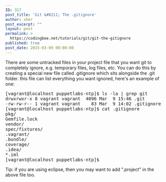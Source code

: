 ```yaml
---
ID: 317
post_title: 'Git &#8211; The .gitignore'
author: sher
post_excerpt: ""
layout: post
permalink: >
  https://codingbee.net/tutorials/git/git-the-gitignore
published: true
post_date: 2015-03-09 00:00:00
---
```

There are some untracked files in your project file that you want git to completely ignore, e.g. temporary files, log files, etc. You can do this by creating a special new file called .gitignore which sits alongside the .git folder. this file can list everything you want ignored, here's an example of one:

<pre>
[vagrant@localhost puppetlabs-ntp]$ ls -la | grep git
drwxrwxr-x 8 vagrant vagrant  4096 Mar  9 15:46 .git
-rw-rw-r-- 1 vagrant vagrant    83 Mar  9 14:02 .gitignore
[vagrant@localhost puppetlabs-ntp]$ cat .gitignore
pkg/
Gemfile.lock
vendor/
spec/fixtures/
.vagrant/
.bundle/
coverage/
.idea/
*.iml
[vagrant@localhost puppetlabs-ntp]$
</pre>


Tip: if you are using eclipse, then you may want to add ".project" in the above file too.